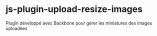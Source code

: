 js-plugin-upload-resize-images
==============================

Plugin développé avec Backbone pour gérer les miniatures des images uploadées